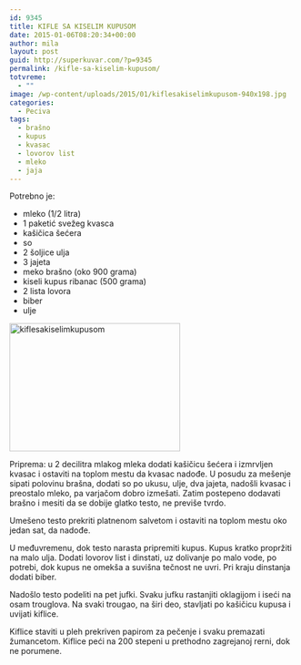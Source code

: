 ```yaml
---
id: 9345
title: KIFLE SA KISELIM KUPUSOM
date: 2015-01-06T08:20:34+00:00
author: mila
layout: post
guid: http://superkuvar.com/?p=9345
permalink: /kifle-sa-kiselim-kupusom/
totvreme:
  - ""
image: /wp-content/uploads/2015/01/kiflesakiselimkupusom-940x198.jpg
categories:
  - Peciva
tags:
  - brašno
  - kupus
  - kvasac
  - lovorov list
  - mleko
  - jaja
---
```

Potrebno je:

  * mleko (1/2 litra)
  * 1 paketić svežeg kvasca
  * kašičica šećera
  * so
  * 2 šoljice ulja
  * 3 jajeta
  * meko brašno (oko 900 grama)
  * kiseli kupus ribanac (500 grama)
  * 2 lista lovora
  * biber
  * ulje

[<img class="alignnone size-medium wp-image-9346" src="//superkuvar.com/wp-content/uploads/2015/01/kiflesakiselimkupusom-300x225.jpg" alt="kiflesakiselimkupusom" width="300" height="225" />](//superkuvar.com/wp-content/uploads/2015/01/kiflesakiselimkupusom.jpg)

Priprema: u 2 decilitra mlakog mleka dodati kašičicu šećera i izmrvljen kvasac i ostaviti na toplom mestu da kvasac nadođe. U posudu za mešenje sipati polovinu brašna, dodati so po ukusu, ulje, dva jajeta, nadošli kvasac i preostalo mleko, pa varjačom dobro izmešati. Zatim postepeno dodavati brašno i mesiti da se dobije glatko testo, ne previše tvrdo.

Umešeno testo prekriti platnenom salvetom i ostaviti na toplom mestu oko jedan sat, da nadođe.

U međuvremenu, dok testo narasta pripremiti kupus. Kupus kratko propržiti na malo ulja. Dodati lovorov list i dinstati, uz dolivanje po malo vode, po potrebi, dok kupus ne omekša a suvišna tečnost ne uvri. Pri kraju dinstanja dodati biber.

Nadošlo testo podeliti na pet jufki. Svaku jufku rastanjiti oklagijom i iseći na osam trouglova. Na svaki trougao, na širi deo, stavljati po kašičicu kupusa i uvijati kiflice.

Kiflice staviti u pleh prekriven papirom za pečenje i svaku premazati žumancetom. Kiflice peći na 200 stepeni u prethodno zagrejanoj rerni, dok ne porumene.